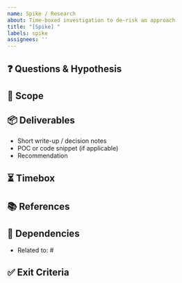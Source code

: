 ```yaml
---
name: Spike / Research
about: Time-boxed investigation to de-risk an approach
title: "[Spike] "
labels: spike
assignees: ''
---
```


## ❓ Questions & Hypothesis
<!-- What do we need to learn or decide? Current hypothesis? -->

## 🔬 Scope
<!-- Boundaries, what will be explored vs not explored -->

## 📦 Deliverables
- Short write-up / decision notes
- POC or code snippet (if applicable)
- Recommendation

## ⏳ Timebox
<!-- e.g., 1 day, 4 hours -->

## 📚 References
<!-- Docs, links, prior art -->

## 🔄 Dependencies
- Related to: #<issue-number>

## ✅ Exit Criteria
<!-- Conditions that mark this spike as complete -->
